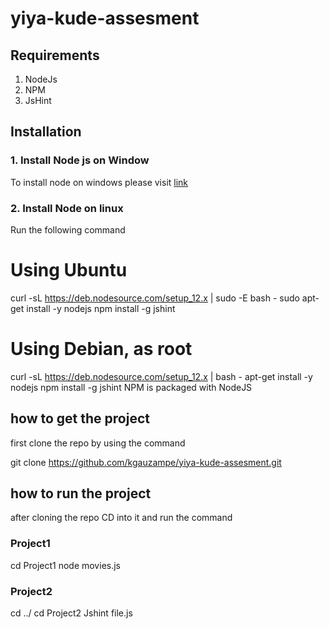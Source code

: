 # yiya-kude-assesment
## Requirements

1. NodeJs
2. NPM
3. JsHint
## Installation

### 1. Install Node js on Window

To install node on windows please visit [link](https://nodejs.org/en/download/)

### 2. Install Node on linux

Run the following command

# Using Ubuntu

curl -sL https://deb.nodesource.com/setup_12.x | sudo -E bash -
sudo apt-get install -y nodejs
npm install -g jshint

# Using Debian, as root

curl -sL https://deb.nodesource.com/setup_12.x | bash -
apt-get install -y nodejs
npm install -g jshint
NPM is packaged with NodeJS

## how to get the project

first clone the repo by using the command

git clone https://github.com/kgauzampe/yiya-kude-assesment.git

## how to run the project

after cloning the repo CD into it and run the command

### Project1
cd Project1
node movies.js

### Project2
cd ../
cd Project2
Jshint file.js

